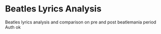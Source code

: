 # Beatles Lyrics Analysis
Beatles lyrics analysis and comparison on pre and post beatlemania period
Auth ok
